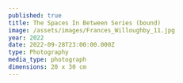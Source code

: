 ```yaml
---
published: true
title: The Spaces In Between Series (bound)
image: /assets/images/Frances_Willoughby_11.jpg
year: 2022
date: 2022-09-28T23:00:00.000Z
type: Photography
media_type: photograph
dimensions: 20 x 30 cm
---
```


